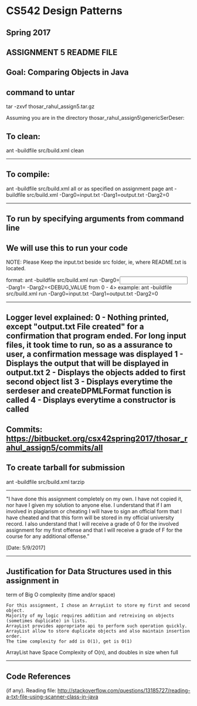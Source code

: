 # CS542 Design Patterns
## Spring 2017
## ASSIGNMENT 5 README FILE
## Goal: Comparing Objects in Java

## command to untar
tar -zxvf thosar_rahul_assign5.tar.gz 

Assuming you are in the directory thosar_rahul_assign5\genericSerDeser:

## To clean:
ant -buildfile src/build.xml clean

-----------------------------------------------------------------------
## To compile: 
ant -buildfile src/build.xml all
or as specified on assignment page
ant -buildfile src/build.xml -Darg0=input.txt -Darg1=output.txt -Darg2=0


-----------------------------------------------------------------------
## To run by specifying arguments from command line 
## We will use this to run your code
NOTE: Please Keep the input.txt beside src folder, ie, where README.txt is located.


format:
ant -buildfile src/build.xml run -Darg0=<input file name> -Darg1=<output file name> -Darg2=<DEBUG_VALUE from 0 - 4>
example:
ant -buildfile src/build.xml run -Darg0=input.txt -Darg1=output.txt -Darg2=0

----------------------------------------------------------------------
Logger level explained:
0 - Nothing printed, except "output.txt File created" for a confirmation that program ended. For long input files, it took time to run,
	so as a assurance to user, a confirmation message was displayed
1 - Displays the output that will be displayed in output.txt
2 - Displays the objects added to first second object list
3 - Displays everytime the serdeser and createDPMLFormat function is called
4 - Displays everytime a constructor is called
----------------------------------------------------------------------
Commits:
https://bitbucket.org/csx42spring2017/thosar_rahul_assign5/commits/all
-----------------------------------------------------------------------

## To create tarball for submission
ant -buildfile src/build.xml tarzip

-----------------------------------------------------------------------

"I have done this assignment completely on my own. I have not copied
it, nor have I given my solution to anyone else. I understand that if
I am involved in plagiarism or cheating I will have to sign an
official form that I have cheated and that this form will be stored in
my official university record. I also understand that I will receive a
grade of 0 for the involved assignment for my first offense and that I
will receive a grade of F for the course for any additional
offense.”

[Date: 5/9/2017]

-----------------------------------------------------------------------

## Justification for Data Structures used in this assignment in
term of Big O complexity (time and/or space)
```
For this assignment, I chose an ArrayList to store my first and second object.
Majority of my logic requires addition and retreiving on objects (sometimes duplicate) in lists.
ArrayList provides appropriate api to perform such operation quickly. 
ArrayList allow to store duplicate objects and also maintain insertion order.
The time complexity for add is O(1), get is O(1)
```
ArrayList have Space Complexity of O(n), and doubles in size when full


-----------------------------------------------------------------------

## Code References
(if any).
Reading file:
http://stackoverflow.com/questions/13185727/reading-a-txt-file-using-scanner-class-in-java